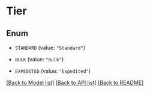 # Tier

## Enum


* `STANDARD` (value: `"Standard"`)

* `BULK` (value: `"Bulk"`)

* `EXPEDITED` (value: `"Expedited"`)


[[Back to Model list]](../README.md#documentation-for-models) [[Back to API list]](../README.md#documentation-for-api-endpoints) [[Back to README]](../README.md)


